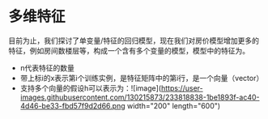 # 多维特征
目前为止，我们探讨了单变量/特征的回归模型，现在我们对房价模型增加更多的特征，例如房间数楼层等，构成一个含有多个变量的模型，模型中的特征为。</br>
* n代表特征的数量
* 带上标i的x表示第i个训练实例，是特征矩阵中的第i行，是一个向量（vector）
* 支持多个向量的假设h可以表示为：![image](https://user-images.githubusercontent.com/130215873/233818838-1be1893f-ac40-4d46-be33-fbd57f9d2d66.png width="200" length="600")

